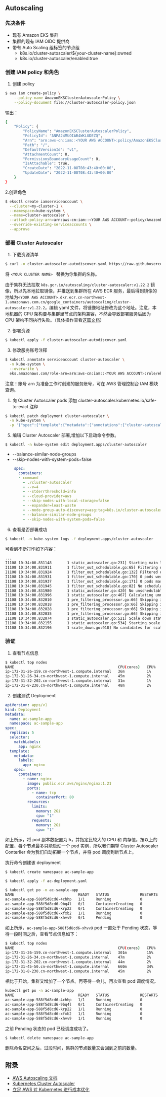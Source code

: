 ## Autoscaling

### 先决条件

- 现有 Amazon EKS 集群
- 集群的现有 IAM OIDC 提供商
- 带有 Auto Scaling 组标签的节点组
  - k8s.io/cluster-autoscaler/${your-cluster-name}:owned
  - k8s.io/cluster-autoscaler/enabled:true

### 创建 IAM policy 和角色

1. 创建 policy

```sh
$ aws iam create-policy \
    --policy-name AmazonEKSClusterAutoscalerPolicy \
    --policy-document file://cluster-autoscaler-policy.json
```
输出：
```sh
{
    "Policy": {
        "PolicyName": "AmazonEKSClusterAutoscalerPolicy",
        "PolicyId": "ANPA24MUOIAB4WKLUDEZQ",
        "Arn": "arn:aws-cn:iam::<YOUR AWS ACCOUNT>:policy/AmazonEKSClusterAutoscalerPolicy",
        "Path": "/",
        "DefaultVersionId": "v1",
        "AttachmentCount": 0,
        "PermissionsBoundaryUsageCount": 0,
        "IsAttachable": true,
        "CreateDate": "2022-11-08T08:43:40+00:00",
        "UpdateDate": "2022-11-08T08:43:40+00:00"
    }
}
```
2.创建角色

```sh
$ eksctl create iamserviceaccount \
  --cluster=my-cluster-1 \
  --namespace=kube-system \
  --name=cluster-autoscaler \
  --attach-policy-arn=arn:aws-cn:iam::<YOUR AWS ACCOUNT>:policy/AmazonEKSClusterAutoscalerPolicy \
  --override-existing-serviceaccounts \
  --approve
```

### 部署 Cluster Autoscaler

1. 下载资源清单

```sh
$ curl -o cluster-autoscaler-autodiscover.yaml https://raw.githubusercontent.com/kubernetes/autoscaler/master/cluster-autoscaler/cloudprovider/aws/examples/cluster-autoscaler-autodiscover.yaml
```
将 `<YOUR CLUSTER NAME> ` 替换为你集群的名称。

由于集群无法拉取 `k8s.gcr.io/autoscaling/cluster-autoscaler:v1.22.2` 镜像，所以先本地拉取镜像，并推送到集群所在 AWS ECR 服务，最后得到镜像的地址为`<YOUR AWS ACCOUNT>.dkr.ecr.cn-northwest-1.amazonaws.com.cn/google_containers/autoscaling/cluster-autoscaler:v1.22.2`，编辑 yaml 文件，将镜像地址修改为这个地址。注意，本地机器的 CPU 架构要与集群里节点的架构兼容，不然会导致部署服务后因为 CPU 架构不同执行失败。（具体操作查看[这篇文档](https://docs.amazonaws.cn/eks/latest/userguide/copy-image-to-repository.html)）

2. 部署资源

```sh
$ kubectl apply -f cluster-autoscaler-autodiscover.yaml
```

3. 修改服务账号注释

```sh
$ kubectl annotate serviceaccount cluster-autoscaler \
  -n kube-system \
  --overwrite \
  eks.amazonaws.com/role-arn=arn:aws-cn:iam::<YOUR AWS ACCOUNT>:role/eksctl-my-cluster-1-addon-iamserviceaccount-Role1-10CJUFCHK4O7D
```
注意！账号 arn 为准备工作时创建的服务账号，可在 AWS 管理控制台 IAM 模块查询。

1. 向 Cluster Autoscaler pods 添加 cluster-autoscaler.kubernetes.io/safe-to-evict 注释

```sh
$ kubectl patch deployment cluster-autoscaler \
  -n kube-system \
  -p '{"spec":{"template":{"metadata":{"annotations":{"cluster-autoscaler.kubernetes.io/safe-to-evict": "false"}}}}}'
```

5. 编辑 Cluster Autoscaler 部署,增加以下启动命令参数。

```sh
$ kubectl -n kube-system edit deployment.apps/cluster-autoscaler
```

- --balance-similar-node-groups
- --skip-nodes-with-system-pods=false

```yaml
    spec:
      containers:
      - command
        - ./cluster-autoscaler
        - --v=4
        - --stderrthreshold=info
        - --cloud-provider=aws
        - --skip-nodes-with-local-storage=false
        - --expander=least-waste
        - --node-group-auto-discovery=asg:tag=k8s.io/cluster-autoscaler/enabled,k8s.io/cluster-autoscaler/my-cluster
        - --balance-similar-node-groups
        - --skip-nodes-with-system-pods=false
```

6. 查看是否部署成功

```sh
$ kubectl -n kube-system logs -f deployment.apps/cluster-autoscaler
```
可看到不断打印如下内容：

```sh
...
I1108 10:34:00.831148       1 static_autoscaler.go:231] Starting main loop
I1108 10:34:00.831911       1 filter_out_schedulable.go:65] Filtering out schedulables
I1108 10:34:00.831924       1 filter_out_schedulable.go:132] Filtered out 0 pods using hints
I1108 10:34:00.831931       1 filter_out_schedulable.go:170] 0 pods were kept as unschedulable based on caching
I1108 10:34:00.831937       1 filter_out_schedulable.go:171] 0 pods marked as unschedulable can be scheduled.
I1108 10:34:00.831945       1 filter_out_schedulable.go:82] No schedulable pods
I1108 10:34:00.831980       1 static_autoscaler.go:420] No unschedulable pods
I1108 10:34:00.831996       1 static_autoscaler.go:467] Calculating unneeded nodes
I1108 10:34:00.832010       1 pre_filtering_processor.go:66] Skipping ip-172-31-32-202.cn-northwest-1.compute.internal - node group min size reached
I1108 10:34:00.832018       1 pre_filtering_processor.go:66] Skipping ip-172-31-8-230.cn-northwest-1.compute.internal - node group min size reached
I1108 10:34:00.832028       1 pre_filtering_processor.go:66] Skipping ip-172-31-26-34.cn-northwest-1.compute.internal - node group min size reached
I1108 10:34:00.832035       1 pre_filtering_processor.go:66] Skipping ip-172-31-26-159.cn-northwest-1.compute.internal - node group min size reached
I1108 10:34:00.832074       1 static_autoscaler.go:521] Scale down status: unneededOnly=false lastScaleUpTime=2022-11-08 09:32:40.452894743 +0000 UTC m=-3577.291125158 lastScaleDownDeleteTime=2022-11-08 09:32:40.452894743 +0000 UTC m=-3577.291125158 lastScaleDownFailTime=2022-11-08 09:32:40.452894743 +0000 UTC m=-3577.291125158 scaleDownForbidden=false isDeleteInProgress=false scaleDownInCooldown=false
I1108 10:34:00.832155       1 static_autoscaler.go:534] Starting scale down
I1108 10:34:00.832196       1 scale_down.go:918] No candidates for scale down
```

### 验证

1. 查看节点信息

```sh
$ kubectl top nodes
NAME                                               CPU(cores)   CPU%   MEMORY(bytes)   MEMORY%
ip-172-31-26-159.cn-northwest-1.compute.internal   36m          1%     561Mi           16%
ip-172-31-26-34.cn-northwest-1.compute.internal    45m          2%     601Mi           18%
ip-172-31-32-202.cn-northwest-1.compute.internal   31m          1%     527Mi           15%
ip-172-31-8-230.cn-northwest-1.compute.internal    48m          2%     568Mi           17%
```

2. 创建测试 Deployment 

```yaml
apiVersion: apps/v1
kind: Deployment
metadata:
  name: ac-sample-app
  namespace: ac-sample-app
spec:
  replicas: 5
  selector:
    matchLabels:
      app: nginx
  template:
    metadata:
      labels:
        app: nginx
    spec:
      containers:
        - name: nginx
          image: public.ecr.aws/nginx/nginx:1.21
          ports:
            - name: tcp
              containerPort: 80
          resources:
            limits:
              memory: 2Gi
              cpu: "1"
            requests:
              memory: 2Gi
              cpu: "1"
```

如上所示，将 pod 副本数配置为 5，并指定比较大的 CPU 和 内存值，按以上的配置，每个节点最多只能启动一个 pod 实例，所以我们期望 Cluster Autoscaler Conterller 会为我们自动拓展一个节点，并将 pod 调度到新节点上。

执行命令创建该 deployment

```sh
$ kubectl create namespace ac-sample-app

$ kubectl apply -f ac-deployment.yaml
```

```sh
$ kubectl get po -n ac-sample-app
NAME                             READY   STATUS              RESTARTS   AGE
ac-sample-app-588f5d8cd6-4chhp   1/1     Running             0          34s
ac-sample-app-588f5d8cd6-9bq4l   0/1     ContainerCreating   0          34s
ac-sample-app-588f5d8cd6-krp22   0/1     ContainerCreating   0          34s
ac-sample-app-588f5d8cd6-xfxb2   1/1     Running             0          34s
ac-sample-app-588f5d8cd6-xhvv9   0/1     Pending             0          34s
```

如上所示，`ac-sample-app-588f5d8cd6-xhvv9` pod 一直处于 Pending 状态，等待一段时间之后，查看节点信息如下：

```sh
$ kubectl top nodes
NAME                                               CPU(cores)   CPU%   MEMORY(bytes)   MEMORY%
ip-172-31-26-159.cn-northwest-1.compute.internal   301m         15%    571Mi           17%
ip-172-31-26-34.cn-northwest-1.compute.internal    47m          2%     611Mi           18%
ip-172-31-32-202.cn-northwest-1.compute.internal   44m          2%     530Mi           15%
ip-172-31-45-50.cn-northwest-1.compute.internal    660m         34%    420Mi           12%
ip-172-31-8-230.cn-northwest-1.compute.internal    45m          2%     575Mi           17%
```

相比于开始，集群又增加了一个节点。再等待一会儿，再次查看 pod 调度情况。

```sh
kubectl get po -n ac-sample-app
NAME                             READY   STATUS              RESTARTS   AGE
ac-sample-app-588f5d8cd6-4chhp   1/1     Running             0          5m54s
ac-sample-app-588f5d8cd6-9bq4l   0/1     ContainerCreating   0          5m54s
ac-sample-app-588f5d8cd6-krp22   1/1     Running             0          5m54s
ac-sample-app-588f5d8cd6-xfxb2   1/1     Running             0          5m54s
ac-sample-app-588f5d8cd6-xhvv9   1/1     Running             0          5m54s
```

之前 Pending 状态的 pod 已经调度成功了。

```sh
$ kubectl delete namespace ac-sample-app
```

删除命名空间之后，过段时间，集群的节点数量又会回到之前的数量。

## 附录
- [AWS Autoscaling 文档](https://docs.amazonaws.cn/eks/latest/userguide/autoscaling.html)
- [Kubernetes Cluster Autoscaler](https://github.com/kubernetes/autoscaler/tree/master/cluster-autoscaler)
- [立足 AWS 对 Kubernetes 进行成本优化](https://aws.amazon.com/cn/blogs/china/cost-optimization-for-kubernetes-on-aws/)